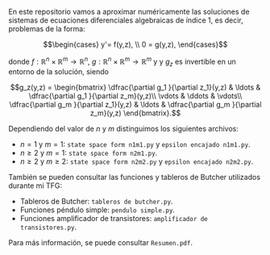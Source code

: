 En este repositorio vamos a aproximar numéricamente las soluciones de sistemas de ecuaciones diferenciales algebraicas de índice 1, es decir, problemas de la forma:
```math
\begin{cases}
    y'= f(y,z), \\
    0 = g(y,z),
\end{cases}
```
donde $f: \mathbb{R}^n \times \mathbb{R}^m \rightarrow \mathbb{R}^n$, $g: \mathbb{R}^n \times \mathbb{R}^m \rightarrow \mathbb{R}^m$ y y $g_z$ es invertible en un entorno de la solución, siendo
```math
g_z(y,z) = \begin{bmatrix}
\dfrac{\partial g_1 }{\partial z_1}(y,z) & \ldots & \dfrac{\partial g_1 }{\partial z_m}(y,z)\\
\vdots & \ddots & \vdots\\
\dfrac{\partial g_m }{\partial z_1}(y,z) & \ldots & \dfrac{\partial g_m }{\partial z_m}(y,z)
\end{bmatrix}.
```
Dependiendo del valor de $n$ y $m$ distinguimos los siguientes archivos:
- $n=1$ y $m=1$: `state space form n1m1.py` y `epsilon encajado n1m1.py`.
- $n \ge 2$ y $m=1$: `state space form n2m1.py`.
- $n \ge 2$ y $m \ge 2$: `state space form n2m2.py` y `epsilon encajado n2m2.py`.

También se pueden consultar las funciones y tableros de Butcher utilizados durante mi TFG:
- Tableros de Butcher: `tableros de butcher.py`.
- Funciones péndulo simple: `pendulo simple.py`.
- Funciones amplificador de transistores: `amplificador de transistores.py`.

Para más información, se puede consultar `Resumen.pdf`.
